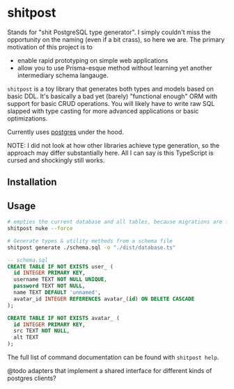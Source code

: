 # shitpost

Stands for "shit PostgreSQL type generator". I simply couldn't miss the opportunity on the naming (even if a bit crass), so here we are. The primary motivation of this project is to

- enable rapid prototyping on simple web applications
- allow you to use Prisma-esque method without learning yet another intermediary schema langauge.

`shitpost` is a toy library that generates both types and models based on basic DDL. It's basically a bad yet (barely) "functional enough" ORM with support for basic CRUD operations. You will likely have to write raw SQL slapped with type casting for more advanced applications or basic optimizations.

Currently uses [postgres](https://github.com/porsager/postgres) under the hood.

NOTE: I did not look at how other libraries achieve type generation, so the approach may differ substantially here. All I can say is this TypeScript is cursed and shockingly still works.

## Installation

## Usage

```bash
# empties the current database and all tables, because migrations are for the weak
shitpost nuke --force

# Generate types & utility methods from a schema file
shitpost generate ./schema.sql -o "./dist/database.ts"
```

```sql
-- schema.sql
CREATE TABLE IF NOT EXISTS user_ (
  id INTEGER PRIMARY KEY,
  username TEXT NOT NULL UNIQUE,
  password TEXT NOT NULL,
  name TEXT DEFAULT 'unnamed',
  avatar_id INTEGER REFERENCES avatar_(id) ON DELETE CASCADE
);

CREATE TABLE IF NOT EXISTS avatar_ (
  id INTEGER PRIMARY KEY,
  src TEXT NOT NULL,
  alt TEXT
);
```

The full list of command documentation can be found with `shitpost help`.

@todo adapters that implement a shared interface for different kinds of postgres clients?
